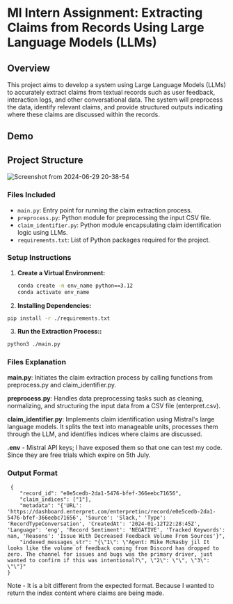 # Ml Intern Assignment: Extracting Claims from Records Using Large Language Models (LLMs)

## Overview
This project aims to develop a system using Large Language Models (LLMs) to accurately extract claims from textual records such as user feedback, interaction logs, and other conversational data. The system will preprocess the data, identify relevant claims, and provide structured outputs indicating where these claims are discussed within the records.

## Demo

## Project Structure
![Screenshot from 2024-06-29 20-38-54](https://github.com/vandit98/Enterpret_assignment/assets/91458535/ebc40fa7-0c3a-448f-b594-518854216cf6)

### Files Included
- `main.py`: Entry point for running the claim extraction process.
- `preprocess.py`: Python module for preprocessing the input CSV file.
- `claim_identifier.py`: Python module encapsulating claim identification logic using LLMs.
- `requirements.txt`: List of Python packages required for the project.

### Setup Instructions

1. **Create a Virtual Environment:**
   ```bash
   conda create -n env_name python==3.12
   conda activate env_name
   ```
2. **Installing Dependencies:**
  ```bash
  pip install -r ./requirements.txt
  ```

3. **Run the Extraction Process::**
  ```bash
  python3 ./main.py
  ```
### Files Explanation
**main.py**: Initiates the claim extraction process by calling functions from preprocess.py and claim_identifier.py.

**preprocess.py**: Handles data preprocessing tasks such as cleaning, normalizing, and structuring the input data from a CSV file (enterpret.csv).

**claim_identifier.py**: Implements claim identification using Mistral's large language models. It splits the text into manageable units, processes them through the LLM, and identifies indices where claims are discussed.

**.env** - Mistral API keys; I have exposed them so that one can test my code. Since they are free trials which expire on 5th July.
### Output Format

     {
        "record_id": "e0e5cedb-2da1-5476-bfef-366eebc71656",
        "claim_indices": ["1"],
        "metadata": "{'URL': 'https://dashboard.enterpret.com/enterpretinc/record/e0e5cedb-2da1-5476-bfef-366eebc71656', 'Source': 'Slack,' 'Type': 'RecordTypeConversation', 'CreatedAt': '2024-01-12T22:28:45Z', 'Language': 'eng', 'Record Sentiment': 'NEGATIVE', 'Tracked Keywords': nan, 'Reasons': 'Issue With Decreased Feedback Volume From Sources'}",
        "indexed_messages_str": "{\"1\": \"Agent: Mike McNasby jil It looks like the volume of feedback coming from Discord has dropped to zero. The channel for issues and bugs was the primary driver, just wanted to confirm if this was intentional?\", \"2\": \"\", \"3\": \"\"}"
    }

Note -  It is a bit different from the expected format. Because I wanted to return the index content where claims are being made.
